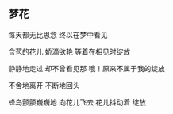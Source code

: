 ## 梦花
每天都无比思念
终以在梦中看见

含苞的花儿
娇滴欲艳
等着在相见时绽放

静静地走过
却不曾看见那
哦！原来不属于我的绽放

不舍地离开
不断地回头

蜂鸟颤颤巍巍地
向花儿飞去
花儿抖动着
绽放
